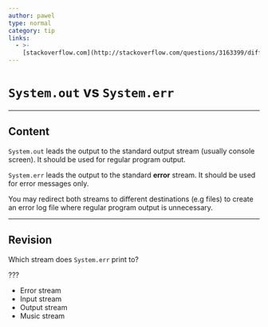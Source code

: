 ```yaml
---
author: pawel
type: normal
category: tip
links:
  - >-
    [stackoverflow.com](http://stackoverflow.com/questions/3163399/difference-between-system-out-println-and-system-err-println){website}
---
```


# `System.out` vs `System.err`


---

## Content

`System.out` leads the output to the standard output stream (usually console screen). It should be used for regular program output.

`System.err` leads the output to the standard **error** stream. It should be used for error messages only.

You may redirect both streams to different destinations (e.g files) to create an error log file where regular program output is unnecessary.


---

## Revision

Which stream does `System.err` print to?

???

* Error stream
* Input stream
* Output stream
* Music stream
